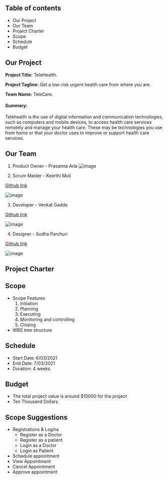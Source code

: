 ## Table of contents ##
- Our Project
- Our Team
- Project Charter
- Scope
- Schedule
- Budget


## Our Project ##
**Project Title:** TeleHealth.

**Project Tagline:** Get a low-risk urgent health care from where you are.

**Team Name:** TeleCare.

#### Summary: ####
Telehealth is the use of digital information and communication technologies, such as computers and mobile devices, to access health care services remotely and manage your health care. These may be technologies you use from home or that your doctor uses to improve or support health care services.


## Our Team ##
1. Product Owner - Prasanna Arla
![image](https://user-images.githubusercontent.com/84041794/119560051-1109c200-bd69-11eb-9b12-186262ffde08.png)

2. Scrum Master - Keerthi Muli

[Github link](https://github.com/KeerthiMuli)

![image](https://user-images.githubusercontent.com/77706824/119565903-2504f200-bd70-11eb-9568-c908bbef6a4a.png)


3. Developer - Venkat Gadde

[Github link](https://github.com/VenkatGadde9999/)


![image](https://user-images.githubusercontent.com/77706824/119578562-5b4b6d00-bd82-11eb-9d1c-05c8598ac6c6.png)



4. Designer - Sudha Parchuri

[Github link](https://github.com/SudhaP10/)

![image](https://user-images.githubusercontent.com/84041794/119570377-a4e18b00-bd75-11eb-9fb6-dce8bf2a22d1.png)

## Project Charter ##



## Scope ##

- Scope Features
  1. Initiation
  2. Planning
  3. Executing
  4. Monitoring and controlling
  5. Closing
- WBS tree structure


## Schedule ##
- Start Date: 6/03/2021
- End Date: 7/03/2021
- Duration: 4 weeks

## Budget ##

- The total project value is around $10000 for the project
- Ten Thousand Dollars

## Scope Suggestions ##
  - Registrations & Logins
    - Register as a Doctor
    - Register as a patient
    - Login as a Doctor
    - Login as Patient
  - Schedule appointment
  - View Appointment
  - Cancel Appointment
  - Approve appointment
